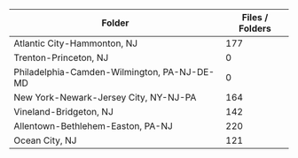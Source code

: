| Folder                                      |   Files / Folders |
|---------------------------------------------|-------------------|
| Atlantic City-Hammonton, NJ                 |               177 |
| Trenton-Princeton, NJ                       |                 0 |
| Philadelphia-Camden-Wilmington, PA-NJ-DE-MD |                 0 |
| New York-Newark-Jersey City, NY-NJ-PA       |               164 |
| Vineland-Bridgeton, NJ                      |               142 |
| Allentown-Bethlehem-Easton, PA-NJ           |               220 |
| Ocean City, NJ                              |               121 |